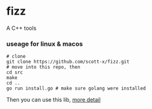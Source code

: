 # fizz

A C++ tools


### useage for linux & macos

```
# clone
git clone https://github.com/scott-x/fizz.git
# move into this repo, then
cd src
make
cd ..
go run install.go # make sure golang were installed
```
Then you can use this lib, [more detail](https://github.com/scott-x/fizz/wiki)